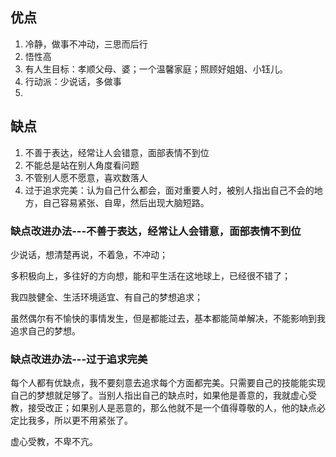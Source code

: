 ## 优点

1. 冷静，做事不冲动，三思而后行
2. 悟性高
3. 有人生目标：孝顺父母、婆；一个温馨家庭；照顾好姐姐、小钰儿。
4. 行动派：少说话，多做事
5. 

## 缺点

1. 不善于表达，经常让人会错意，面部表情不到位
2. 不能总是站在别人角度看问题
3. 不管别人愿不愿意，喜欢数落人
4. 过于追求完美：认为自己什么都会，面对重要人时，被别人指出自己不会的地方，自己容易紧张、自卑，然后出现大脑短路。




### 缺点改进办法---不善于表达，经常让人会错意，面部表情不到位

少说话，想清楚再说，不着急，不冲动；

多积极向上，多往好的方向想，能和平生活在这地球上，已经很不错了；

我四肢健全、生活环境适宜、有自己的梦想追求；

虽然偶尔有不愉快的事情发生，但是都能过去，基本都能简单解决，不能影响到我追求自己的梦想。

### 缺点改进办法---过于追求完美

每个人都有优缺点，我不要刻意去追求每个方面都完美。只需要自己的技能能实现自己的梦想就足够了。当别人指出自己的缺点时，如果他是善意的，我就虚心受教，接受改正；如果别人是恶意的，那么他就不是一个值得尊敬的人，他的缺点必定比我多，所以更不用紧张了。

虚心受教，不卑不亢。